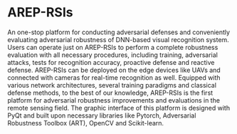 # AREP-RSIs
An one-stop platform for conducting adversarial defenses and conveniently evaluating adversarial robustness of DNN-based visual recognition system.
Users can operate just on AREP-RSIs to perform a complete robustness evaluation with all necessary procedures, including training, adversarial attacks, tests for recognition accuracy, proactive defense and reactive defense. AREP-RSIs can be deployed on the edge devices like UAVs and connected with cameras for real-time recognition as well. Equipped with various network architectures, several training paradigms and classical defense methods, to the best of our knowledge, AREP-RSIs is the first platform for adversarial robustness improvements and evaluations in the remote sensing field. 
The graphic interface of this platform is designed with PyQt and built upon necessary libraries like Pytorch, Adversarial Robustness Toolbox (ART), OpenCV  and Scikit-learn.

